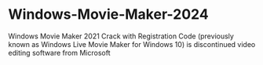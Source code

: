 # Windows-Movie-Maker-2024
Windows Movie Maker 2021 Crack with Registration Code (previously known as Windows Live Movie Maker for Windows 10) is discontinued video editing software from Microsoft
